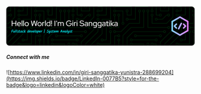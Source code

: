 ![Giri Sanggatika](img/github-header-image.png)

##### Connect with me

![https://www.linkedin.com/in/giri-sanggatika-yunistra-288699204](https://img.shields.io/badge/LinkedIn-0077B5?style=for-the-badge&logo=linkedin&logoColor=white)